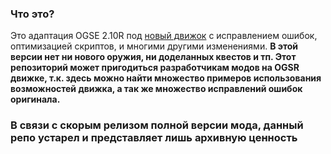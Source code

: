 ### Что это? ###
Это адаптация OGSE 2.10R под [новый движок](https://github.com/OGSR/OGSR-Engine) с исправлением ошибок, оптимизацией скриптов, и многими другими изменениями. **В этой версии нет ни нового оружия, ни доделанных квестов и тп. Этот репозиторий может пригодиться разработчикам модов на OGSR движке, т.к. здесь можно найти множество примеров использования возможностей движка, а так же множество исправлений ошибок оригинала.**

### В связи с скорым релизом полной версии мода, данный репо устарел и представляет лишь архивную ценность ###
